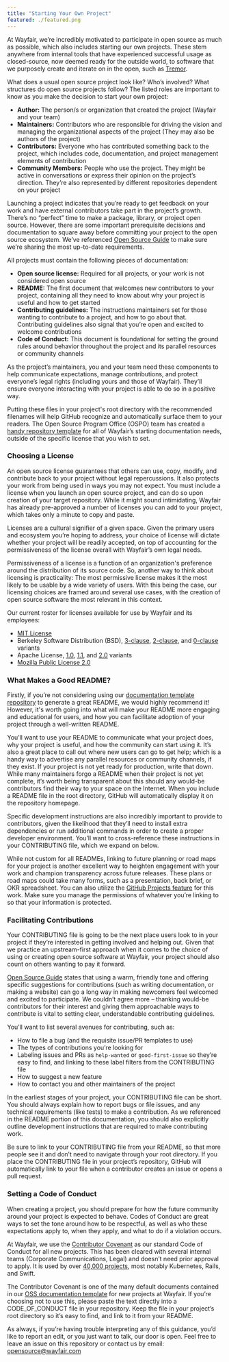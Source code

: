 ```yaml
---
title: "Starting Your Own Project"
featured: ./featured.png
---
```


At Wayfair, we’re incredibly motivated to participate in open source as much as possible, which also includes starting our own projects. These stem anywhere from internal tools that have experienced successful usage as closed-source, now deemed ready for the outside world, to software that we purposely create and iterate on in the open, such as [Tremor](https://www.tremor.rs/).

What does a usual open source project look like? Who’s involved? What structures do open source projects follow? The listed roles are important to know as you make the decision to start your own project:

- **Author:** The person/s or organization that created the project (Wayfair and your team)
- **Maintainers:** Contributors who are responsible for driving the vision and managing the organizational aspects of the project (They may also be authors of the project)
- **Contributors:** Everyone who has contributed something back to the project, which includes code, documentation, and project management elements of contribution
- **Community Members:** People who use the project. They might be active in conversations or express their opinion on the project’s direction. They’re also represented by different repositories dependent on your project

Launching a project indicates that you’re ready to get feedback on your work and have external contributors take part in the project’s growth. There’s no “perfect” time to make a package, library, or project open source. However, there are some important prerequisite decisions and documentation to square away before committing your project to the open source ecosystem. We’ve referenced [Open Source Guide](https://opensource.guide/starting-a-project/#launching-your-own-open-source-project) to make sure we’re sharing the most up-to-date requirements.

All projects must contain the following pieces of documentation:

- **Open source license:** Required for all projects, or your work is not considered open source
- **README:** The first document that welcomes new contributors to your project, containing all they need to know about why your project is useful and how to get started
- **Contributing guidelines:** The instructions maintainers set for those wanting to contribute to a project, and how to go about that. Contributing guidelines also signal that you’re open and excited to welcome contributions
- **Code of Conduct:** This document is foundational for setting the ground rules around behavior throughout the project and its parallel resources or community channels

As the project’s maintainers, you and your team need these components to help communicate expectations, manage contributions, and protect everyone’s legal rights (including yours and those of Wayfair). They’ll ensure everyone interacting with your project is able to do so in a positive way.

Putting these files in your project's root directory with the recommended filenames will help GitHub recognize and automatically surface them to your readers. The Open Source Program Office (OSPO) team has created a [handy repository template](https://github.com/wayfair-incubator/oss-template) for all of Wayfair’s starting documentation needs, outside of the specific license that you wish to set.

### Choosing a License

An open source license guarantees that others can use, copy, modify, and contribute back to your project without legal repercussions. It also protects your work from being used in ways you may not expect. You must include a license when you launch an open source project, and can do so upon creation of your target repository. While it might sound intimidating, Wayfair has already pre-approved a number of licenses you can add to your project, which takes only a minute to copy and paste.

Licenses are a cultural signifier of a given space. Given the primary users and ecosystem you’re hoping to address, your choice of license will dictate whether your project will be readily accepted, on top of accounting for the permissiveness of the license overall with Wayfair’s own legal needs.

Permissiveness of a license is a function of an organization's preference around the distribution of its source code. So, another way to think about licensing is practicality: The most permissive license makes it the most likely to be usable by a wide variety of users. With this being the case, our licensing choices are framed around several use cases, with the creation of open source software the most relevant in this context.

Our current roster for licenses available for use by Wayfair and its employees:

- [MIT License](https://opensource.org/licenses/MIT)
- Berkeley Software Distribution (BSD), [3-clause](https://opensource.org/licenses/BSD-3-Clause), [2-clause](https://opensource.org/licenses/BSD-2-Clause), and [0-clause](https://opensource.org/licenses/0BSD) variants
- Apache License, [1.0](https://www.apache.org/licenses/LICENSE-1.0), [1.1](https://www.apache.org/licenses/LICENSE-1.1), and [2.0](https://www.apache.org/licenses/LICENSE-2.0) variants
- [Mozilla Public License 2.0](https://www.mozilla.org/en-US/MPL/2.0/)

### What Makes a Good README?

Firstly, if you’re not considering using our [documentation template repository](https://github.com/wayfair-incubator/oss-template) to generate a great README, we would highly recommend it! However, it's worth going into what will make your README more engaging and educational for users, and how you can facilitate adoption of your project through a well-written README.

You’ll want to use your README to communicate what your project does, why your project is useful, and how the community can start using it. It’s also a great place to call out where new users can go to get help; which is a handy way to advertise any parallel resources or community channels, if they exist. If your project is not yet ready for production, write that down. While many maintainers forgo a README when their project is not yet complete, it’s worth being transparent about this should any would-be contributors find their way to your space on the Internet. When you include a README file in the root directory, GitHub will automatically display it on the repository homepage.

Specific development instructions are also incredibly important to provide to contributors, given the likelihood that they’ll need to install extra dependencies or run additional commands in order to create a proper developer environment. You’ll want to cross-reference these instructions in your CONTRIBUTING file, which we expand on below.

While not custom for all READMEs, linking to future planning or road maps for your project is another excellent way to heighten engagement with your work and champion transparency across future releases. These plans or road maps could take many forms, such as a presentation, back brief, or OKR spreadsheet. You can also utilize the [GitHub Projects feature](https://docs.github.com/en/issues/organizing-your-work-with-project-boards/managing-project-boards/about-project-boards) for this work. Make sure you manage the permissions of whatever you’re linking to so that your information is protected.

### Facilitating Contributions

Your CONTRIBUTING file is going to be the next place users look to in your project if they’re interested in getting involved and helping out. Given that we practice an upstream-first approach when it comes to the choice of using or creating open source software at Wayfair, your project should also count on others wanting to pay it forward.

[Open Source Guide](https://opensource.guide/starting-a-project/#writing-your-contributing-guidelines) states that using a warm, friendly tone and offering specific suggestions for contributions (such as writing documentation, or making a website) can go a long way in making newcomers feel welcomed and excited to participate. We couldn’t agree more – thanking would-be contributors for their interest and giving them approachable ways to contribute is vital to setting clear, understandable contributing guidelines.

You’ll want to list several avenues for contributing, such as:

- How to file a bug (and the requisite issue/PR templates to use)
- The types of contributions you’re looking for
- Labeling issues and PRs as `help-wanted` or `good-first-issue` so they’re easy to find, and linking to these label filters from the CONTRIBUTING file
- How to suggest a new feature
- How to contact you and other maintainers of the project

In the earliest stages of your project, your CONTRIBUTING file can be short. You should always explain how to report bugs or file issues, and any technical requirements (like tests) to make a contribution. As we referenced in the README portion of this documentation, you should also explicitly outline development instructions that are required to make contributing work.

Be sure to link to your CONTRIBUTING file from your README, so that more people see it and don’t need to navigate through your root directory. If you place the CONTRIBUTING file in your project’s repository, GitHub will automatically link to your file when a contributor creates an issue or opens a pull request.

### Setting a Code of Conduct

When creating a project, you should prepare for how the future community around your project is expected to behave. Codes of Conduct are great ways to set the tone around how to be respectful, as well as who these expectations apply to, when they apply, and what to do if a violation occurs.

At Wayfair, we use the [Contributor Covenant](https://www.contributor-covenant.org/) as our standard Code of Conduct for all new projects. This has been cleared with several internal teams (Corporate Communications, Legal) and doesn’t need prior approval to apply. It is used by over [40,000 projects](https://www.contributor-covenant.org/adopters), most notably Kubernetes, Rails, and Swift.

The Contributor Covenant is one of the many default documents contained in our [OSS documentation template](https://github.com/wayfair-incubator/oss-template) for new projects at Wayfair. If you’re choosing not to use this, please paste the text directly into a CODE_OF_CONDUCT file in your repository. Keep the file in your project’s root directory so it’s easy to find, and link to it from your README.

As always, if you’re having trouble interpreting any of this guidance, you’d like to report an edit, or you just want to talk, our door is open. Feel free to leave an issue on this repository or contact us by email: opensource@wayfair.com
